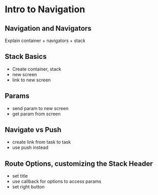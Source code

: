 # Intro to Navigation

## Navigation and Navigators

Explain container + navigators + stack

## Stack Basics

- Create container, stack
- new screen
- link to new screen

## Params

- send param to new screen
- get param from screen

## Navigate vs Push

- create link from task to task
- use push instead

## Route Options, customizing the Stack Header

- set title
- use callback for options to access params
- set right button
